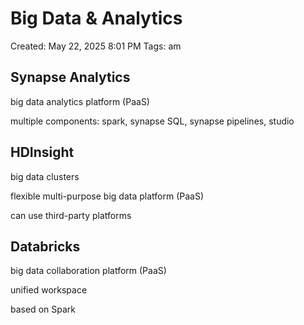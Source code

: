 # Big Data & Analytics

Created: May 22, 2025 8:01 PM
Tags: am

## Synapse Analytics

big data analytics platform (PaaS)

multiple components: spark, synapse SQL, synapse pipelines, studio

## HDInsight

big data clusters

flexible multi-purpose big data platform (PaaS)

can use third-party platforms

## Databricks

big data collaboration platform (PaaS)

unified workspace

based on Spark